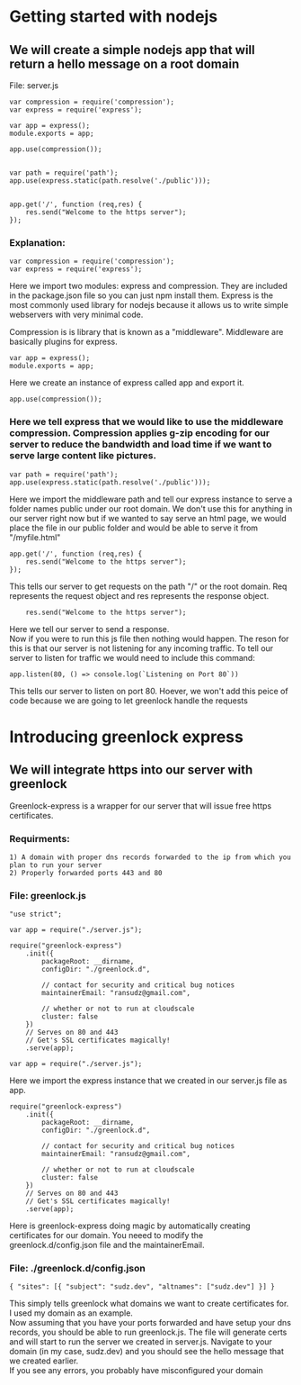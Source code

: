 # Getting started with nodejs

## We will create a simple nodejs app that will return a hello message on a root domain
File: server.js

```
var compression = require('compression');
var express = require('express');

var app = express();
module.exports = app;

app.use(compression());


var path = require('path');
app.use(express.static(path.resolve('./public')));


app.get('/', function (req,res) {
	res.send("Welcome to the https server");
});
```
### Explanation: 

```
var compression = require('compression');
var express = require('express');
```
 Here we import two modules: express and compression. They are included in the package.json file so you can just npm install them. Express is the most commonly used library for nodejs because it allows us to write simple webservers with very minimal code.

  Compression is is library that is known as a "middleware". Middleware are basically plugins for express. 

```
var app = express();
module.exports = app;
```
Here we create an instance of express called app and export it.

```
app.use(compression());
```

### Here we tell express that we would like to use the middleware compression. Compression applies g-zip encoding for our server to reduce the bandwidth and load time if we want to serve large content like pictures. 


```
var path = require('path');
app.use(express.static(path.resolve('./public')));
```
Here we import the middleware path and tell our express instance to serve a folder names public under our root domain. We don't use this for anything in our server right now but if we wanted to say serve an html page, we would place the file in our public folder and would be able to serve it from "/myfile.html"

```
app.get('/', function (req,res) {
	res.send("Welcome to the https server");
});
```
This tells our server to get requests on the path "/" or the root domain. Req represents the request object and res represents the response object. 

```
	res.send("Welcome to the https server");
```
 Here we tell our server to send a response. <br>
 Now if you were to run this js file then nothing would happen. The reson for this is that our server is not listening for any incoming traffic. To tell our server to listen for traffic we would need to include this command: 
```
app.listen(80, () => console.log(`Listening on Port 80`))
```
 This tells our server to listen on port 80. Hoever, we won't add this peice of code because we are going to let greenlock handle the requests

# Introducing greenlock express 

## We will integrate https into our server with greenlock

 Greenlock-express is a wrapper for our server that will issue free https certificates.

### Requirments: 
    1) A domain with proper dns records forwarded to the ip from which you plan to run your server
    2) Properly forwarded ports 443 and 80

### File: greenlock.js

```
"use strict";
 
var app = require("./server.js");
 
require("greenlock-express")
    .init({
        packageRoot: __dirname,
        configDir: "./greenlock.d",
 
        // contact for security and critical bug notices
        maintainerEmail: "ransudz@gmail.com",
 
        // whether or not to run at cloudscale
        cluster: false
    })
    // Serves on 80 and 443
    // Get's SSL certificates magically!
    .serve(app);
```

```
var app = require("./server.js");
```
Here we import the express instance that we created in our server.js file as app.  

```
require("greenlock-express")
    .init({
        packageRoot: __dirname,
        configDir: "./greenlock.d",
 
        // contact for security and critical bug notices
        maintainerEmail: "ransudz@gmail.com",
 
        // whether or not to run at cloudscale
        cluster: false
    })
    // Serves on 80 and 443
    // Get's SSL certificates magically!
    .serve(app);
```

Here is greenlock-express doing magic by automatically creating certificates for our domain. You neeed to modify the greenlock.d/config.json file and the maintainerEmail. 

### File: ./greenlock.d/config.json
```
{ "sites": [{ "subject": "sudz.dev", "altnames": ["sudz.dev"] }] }
```

 This simply tells greenlock what domains we want to create certificates for. I used my domain as an example. 
<br>
 Now assuming that you have your ports forwarded and have setup your dns records, you should be able to run greenlock.js. The file will generate certs and will start to run the server we created in server.js. Navigate to your domain (in my case, sudz.dev) and you should see the hello message that we created earlier. 
<br>
 If you see any errors, you probably have misconfigured your domain

